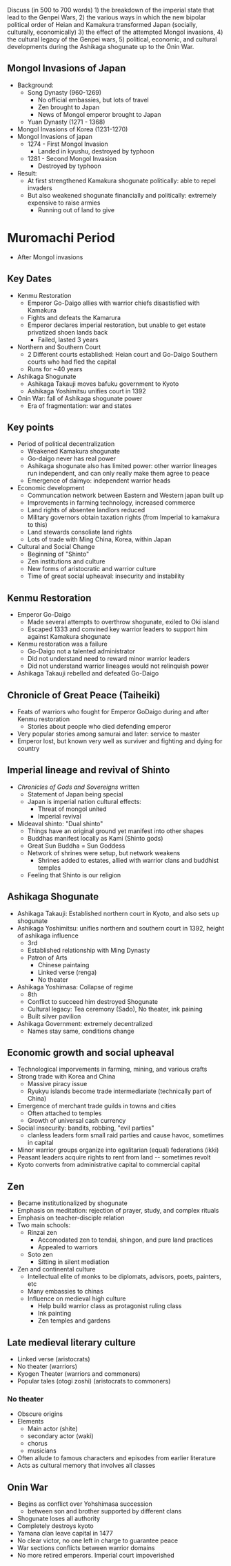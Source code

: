 Discuss (in 500 to 700 words) 1) the breakdown of the imperial state that lead to the Genpei Wars, 2) the various ways in which the new bipolar political order of Heian and Kamakura transformed Japan (socially, culturally, economically) 3) the effect of the attempted Mongol invasions, 4) the cultural legacy of the Genpei wars, 5) political, economic, and cultural developments during the Ashikaga shogunate up to the Ōnin War.

## Mongol Invasions of Japan
- Background:
	- Song Dynasty (960-1269)
		- No official embassies, but lots of travel
		- Zen brought to Japan
		- News of Mongol emperor brought to Japan
	- Yuan Dynasty (1271 - 1368)
- Mongol Invasions of Korea (1231-1270)
- Mongol Invasions of japan
	- 1274 - First Mongol Invasion
		- Landed in kyushu, destroyed by typhoon
	- 1281 - Second Mongol Invasion
		- Destroyed by typhoon
- Result:
	- At first strengthened Kamakura shogunate politically: able to repel invaders
	- But also weakened shogunate financially and politically: extremely expensive to raise armies
		- Running out of land to give 
# Muromachi Period
- After Mongol invasions
## Key Dates
- Kenmu Restoration
	- Emperor Go-Daigo allies with warrior chiefs disastisfied with Kamakura
	- Fights and defeats the Kamarura
	- Emperor declares imperial restoration, but unable to get estate privatized shoen lands back
		- Failed, lasted 3 years
- Northern and Southern Court
	- 2 Different courts established: Heian court and Go-Daigo Southern courts who had fled the capital
	- Runs for ~40 years
- Ashikaga Shogunate
	- Ashikaga Takauji moves bafuku government to Kyoto
	- Ashikaga Yoshimitsu unifies court in 1392
- Onin War: fall of Ashikaga shogunate power
	- Era of fragmentation: war and states
## Key points
- Period of political decentralization
	- Weakened Kamakura shogunate
	- Go-daigo never has real power
	- Ashikaga shogunate also has limited power: other warrior lineages run independent, and can only really make them agree to peace
	- Emergence of daimyo: independent warrior heads
- Economic development
	- Communcation network between Eastern and Western japan built up
	- Improvements in farming technology, increased commerce
	- Land rights of absentee landlors reduced
	- Military governors obtain taxation rights (from Imperial to kamakura to this)
	- Land stewards consoliate land rights
	- Lots of trade with Ming China, Korea, within Japan
- Cultural and Social Change
	- Beginning of "Shinto"
	- Zen institutions and culture
	- New forms of aristocratic and warrior culture
	- Time of great social upheaval: insecurity and instability
## Kenmu Restoration
- Emperor Go-Daigo
	- Made several attempts to overthrow shogunate, exiled to Oki island
	- Escaped 1333 and convined key warrior leaders to support him against Kamakura shogunate
- Kenmu restoration was a failure
	- Go-Daigo not a talented administrator
	- Did not understand need to reward minor warrior leaders
	- Did not understand warrior lineages would not relinquish power
- Ashikaga Takauji rebelled and defeated Go-Daigo
## Chronicle of Great Peace (Taiheiki)
- Feats of warriors who fought for Emperor GoDaigo during and after Kenmu restoration
	- Stories about people who died defending emperor
- Very popular stories among samurai and later: service to master
- Emperor lost, but known very well as surviver and fighting and dying for country
## Imperial lineage and revival of Shinto
- *Chronicles of Gods and Sovereigns* written
	- Statement of Japan being special
	- Japan is imperial nation cultural effects:
		- Threat of mongol united 
		- Imperial revival
- Mideaval shinto: "Dual shinto"
	- Things have an original ground yet manifest into other shapes
	- Buddhas manifest locally as Kami (Shinto gods)
	- Great Sun Buddha = Sun Goddess
	- Network of shrines were setup, but network weakens
		- Shrines added to estates, allied with warrior clans and buddhist temples
	- Feeling that Shinto is our religion
## Ashikaga Shogunate
- Ashikaga Takauji: Established northern court in Kyoto, and also sets up shogunate
- Ashikaga Yoshimitsu: unifies northern and southern court in 1392, height of ashikaga influence
	- 3rd
	- Established relationship with Ming Dynasty
	- Patron of Arts
		- Chinese paintaing
		- Linked verse (renga)
		- No theater
- Ashikaga Yoshimasa: Collapse of regime
	- 8th
	- Conflict to succeed him destroyed Shogunate
	- Cultural legacy: Tea ceremony (Sado), No theater, ink paining
	- Built silver pavilion
- Ashikaga Government: extremely decentralized
	- Names stay same, conditions change
## Economic growth and social upheaval
- Technological imporvements in farming, mining, and various crafts
- Strong trade with Korea and China
	- Massive piracy issue
	- Ryukyu islands become trade intermediariate (technically part of China)
- Emergence of merchant trade guilds in towns and cities
	- Often attached to temples
	- Growth of universal cash currency
- Social insecurity: bandits, robbing, "evil parties"
	- clanless leaders form small raid parties and cause havoc, sometimes in capital
- Minor warrior groups organize into egalitarian (equal) federations (ikki)
- Peasant leaders acquire rights to rent from land -- sometimes revolt
- Kyoto converts from administrative capital to commercial capital
## Zen
- Became institutionalized by shogunate
- Emphasis on meditation: rejection of prayer, study, and complex rituals
- Emphasis on teacher-disciple relation
- Two main schools:
	- Rinzai zen
		- Accomodated zen to tendai, shingon, and pure land practices
		- Appealed to warriors
	- Soto zen
		- Sitting in silent mediation
- Zen and continental culture
	- Intellectual elite of monks to be diplomats, advisors, poets, painters, etc
	- Many embassies to chinas
	- Influence on medieval high culture
		- Help build warrior class as protagonist ruling class
		- Ink painting
		- Zen temples and gardens
## Late medieval literary culture
- Linked verse (aristocrats)
- No theater (warriors)
- Kyogen Theater (warriors and commoners)
- Popular tales (otogi zoshi) (aristocrats to commoners)
### No theater
- Obscure origins
- Elements
	- Main actor (shite)
	- secondary actor (waki)
	- chorus
	- musicians
- Often allude to famous characters and episodes from earlier literature
- Acts as cultural memory that involves all classes
## Onin War
- Begins as conflict over Yohshimasa succession
	- between son and brother supported by different clans
- Shogunate loses all authority
- Completely destroys kyoto
- Yamana clan leave capital in 1477
- No clear victor, no one left in charge to guarantee peace
- War sections conflicts between warrior domains
- No more retired emperors. Imperial court impoverished